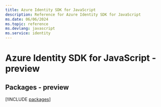 ```yaml
---
title: Azure Identity SDK for JavaScript
description: Reference for Azure Identity SDK for JavaScript
ms.date: 06/06/2024
ms.topic: reference
ms.devlang: javascript
ms.service: identity
---
```

# Azure Identity SDK for JavaScript - preview
## Packages - preview
[!INCLUDE [packages](identity-index.md)]